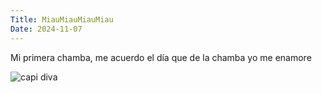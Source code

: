 ```yaml
---
Title: MiauMiauMiauMiau
Date: 2024-11-07
---
```


Mi primera chamba, me acuerdo el día que de la chamba yo me enamore

![capi diva]({static}/images/images.jpeg)